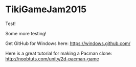 # TikiGameJam2015

Test!

Some more testing!

Get GitHub for Windows here: https://windows.github.com/

Here is a great tutorial for making a Pacman clone: http://noobtuts.com/unity/2d-pacman-game
